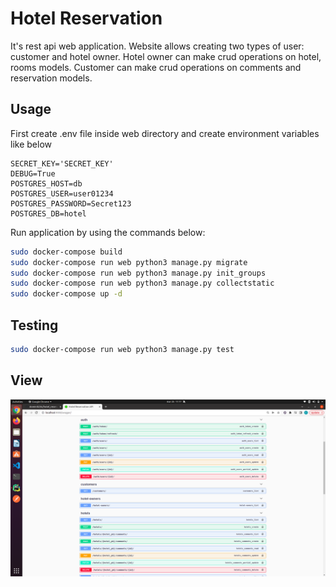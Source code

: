 # Hotel Reservation
It's rest api web application. Website allows creating two types of user: customer and hotel owner.
Hotel owner can make crud operations on hotel, rooms models. Customer can make crud operations on 
comments and reservation models.

## Usage
First create .env file inside web directory and create environment variables like below
```dotenv
SECRET_KEY='SECRET_KEY'
DEBUG=True
POSTGRES_HOST=db
POSTGRES_USER=user01234
POSTGRES_PASSWORD=Secret123
POSTGRES_DB=hotel
```
Run application by using the commands below:
```bash
sudo docker-compose build
sudo docker-compose run web python3 manage.py migrate
sudo docker-compose run web python3 manage.py init_groups
sudo docker-compose run web python3 manage.py collectstatic
sudo docker-compose up -d
```

## Testing 
```bash
sudo docker-compose run web python3 manage.py test
```

## View
![Screenshot](screenshots/hotel-rest-api.png)


